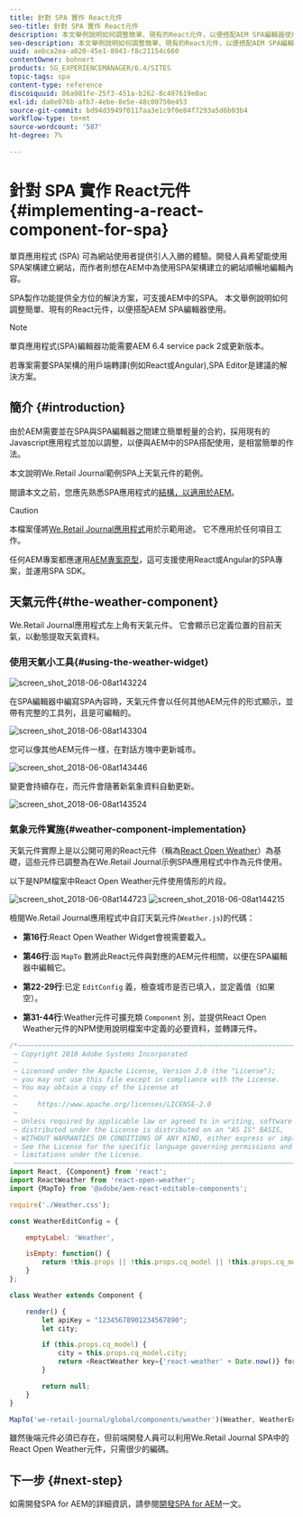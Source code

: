 ```yaml
---
title: 針對 SPA 實作 React元件
seo-title: 針對 SPA 實作 React元件
description: 本文舉例說明如何調整簡單、現有的React元件，以便搭配AEM SPA編輯器使用。
seo-description: 本文舉例說明如何調整簡單、現有的React元件，以便搭配AEM SPA編輯器使用。
uuid: aebca2ea-a020-45e1-8043-f8c21154c660
contentOwner: bohnert
products: SG_EXPERIENCEMANAGER/6.4/SITES
topic-tags: spa
content-type: reference
discoiquuid: 86a981fe-25f3-451a-b262-8c497619e0ac
exl-id: da0e076b-afb7-4ebe-8e5e-48c00750e453
source-git-commit: bd94d3949f0117aa3e1c9f0e84f7293a5d6b03b4
workflow-type: tm+mt
source-wordcount: '587'
ht-degree: 7%

---
```


# 針對 SPA 實作 React元件{#implementing-a-react-component-for-spa}

單頁應用程式 (SPA) 可為網站使用者提供引人入勝的體驗。開發人員希望能使用SPA架構建立網站，而作者則想在AEM中為使用SPA架構建立的網站順暢地編輯內容。

SPA製作功能提供全方位的解決方案，可支援AEM中的SPA。 本文舉例說明如何調整簡單、現有的React元件，以便搭配AEM SPA編輯器使用。

>[!NOTE]
>單頁應用程式(SPA)編輯器功能需要AEM 6.4 service pack 2或更新版本。
>
>若專案需要SPA架構的用戶端轉譯(例如React或Angular),SPA Editor是建議的解決方案。

## 簡介 {#introduction}

由於AEM需要並在SPA與SPA編輯器之間建立簡單輕量的合約，採用現有的Javascript應用程式並加以調整，以便與AEM中的SPA搭配使用，是相當簡單的作法。

本文說明We.Retail Journal範例SPA上天氣元件的範例。

閱讀本文之前，您應先熟悉SPA應用程式的[結構，以適用於AEM](/help/sites-developing/spa-getting-started-react.md)。

>[!CAUTION]
>本檔案僅將[We.Retail Journal應用程式](https://github.com/Adobe-Marketing-Cloud/aem-sample-we-retail-journal)用於示範用途。 它不應用於任何項目工作。
>
>任何AEM專案都應運用[AEM專案原型](https://docs.adobe.com/content/help/zh-Hant/experience-manager-core-components/using/developing/archetype/overview.html)，這可支援使用React或Angular的SPA專案，並運用SPA SDK。

## 天氣元件{#the-weather-component}

We.Retail Journal應用程式左上角有天氣元件。 它會顯示已定義位置的目前天氣，以動態提取天氣資料。

### 使用天氣小工具{#using-the-weather-widget}

![screen_shot_2018-06-08at143224](assets/screen_shot_2018-06-08at143224.png)

在SPA編輯器中編寫SPA內容時，天氣元件會以任何其他AEM元件的形式顯示，並帶有完整的工具列，且是可編輯的。

![screen_shot_2018-06-08at143304](assets/screen_shot_2018-06-08at143304.png)

您可以像其他AEM元件一樣，在對話方塊中更新城市。

![screen_shot_2018-06-08at143446](assets/screen_shot_2018-06-08at143446.png)

變更會持續存在，而元件會隨著新氣象資料自動更新。

![screen_shot_2018-06-08at143524](assets/screen_shot_2018-06-08at143524.png)

### 氣象元件實施{#weather-component-implementation}

天氣元件實際上是以公開可用的React元件（稱為[React Open Weather](https://www.npmjs.com/package/react-open-weather)）為基礎，這些元件已調整為在We.Retail Journal示例SPA應用程式中作為元件使用。

以下是NPM檔案中React Open Weather元件使用情形的片段。

![screen_shot_2018-06-08at144723](assets/screen_shot_2018-06-08at144723.png) ![screen_shot_2018-06-08at144215](assets/screen_shot_2018-06-08at144215.png)

檢閱We.Retail Journal應用程式中自訂天氣元件(`Weather.js`)的代碼：

* **第16行**:React Open Weather Widget會視需要載入。
* **第46行**:函 `MapTo` 數將此React元件與對應的AEM元件相關，以便在SPA編輯器中編輯它。

* **第22-29行**:已定 `EditConfig` 義，檢查城市是否已填入，並定義值（如果空）。

* **第31-44行**:Weather元件可擴充類 `Component` 別，並提供React Open Weather元件的NPM使用說明檔案中定義的必要資料，並轉譯元件。

```javascript
/*~~~~~~~~~~~~~~~~~~~~~~~~~~~~~~~~~~~~~~~~~~~~~~~~~~~~~~~~~~~~~~~~~~~~~~~~~~~~~~
 ~ Copyright 2018 Adobe Systems Incorporated
 ~
 ~ Licensed under the Apache License, Version 2.0 (the "License");
 ~ you may not use this file except in compliance with the License.
 ~ You may obtain a copy of the License at
 ~
 ~     https://www.apache.org/licenses/LICENSE-2.0
 ~
 ~ Unless required by applicable law or agreed to in writing, software
 ~ distributed under the License is distributed on an "AS IS" BASIS,
 ~ WITHOUT WARRANTIES OR CONDITIONS OF ANY KIND, either express or implied.
 ~ See the License for the specific language governing permissions and
 ~ limitations under the License.
 ~~~~~~~~~~~~~~~~~~~~~~~~~~~~~~~~~~~~~~~~~~~~~~~~~~~~~~~~~~~~~~~~~~~~~~~~~~~~~*/
import React, {Component} from 'react';
import ReactWeather from 'react-open-weather';
import {MapTo} from '@adobe/aem-react-editable-components';

require('./Weather.css');

const WeatherEditConfig = {

    emptyLabel: 'Weather',

    isEmpty: function() {
        return !this.props || !this.props.cq_model || !this.props.cq_model.city || this.props.cq_model.city.trim().length < 1;
    }
};

class Weather extends Component {

    render() {
        let apiKey = "12345678901234567890";
        let city;

        if (this.props.cq_model) {
            city = this.props.cq_model.city;
            return <ReactWeather key={'react-weather' + Date.now()} forecast="today" apikey={apiKey} type="city" city={city} />
        }

        return null;
    }
}

MapTo('we-retail-journal/global/components/weather')(Weather, WeatherEditConfig);
```

雖然後端元件必須已存在，但前端開發人員可以利用We.Retail Journal SPA中的React Open Weather元件，只需很少的編碼。

## 下一步 {#next-step}

如需開發SPA for AEM的詳細資訊，請參閱[開發SPA for AEM](/help/sites-developing/spa-architecture.md)一文。
